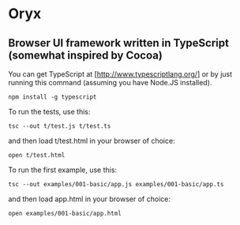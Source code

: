 # Oryx

## Browser UI framework written in TypeScript (somewhat inspired by Cocoa)

You can get TypeScript at [http://www.typescriptlang.org/] or
by just running this command (assuming you have Node.JS installed).

    npm install -g typescript

To run the tests, use this:

    tsc --out t/test.js t/test.ts

and then load t/test.html in your browser of choice:

    open t/test.html

To run the first example, use this:

    tsc --out examples/001-basic/app.js examples/001-basic/app.ts

and then load app.html in your browser of choice:

    open examples/001-basic/app.html 

